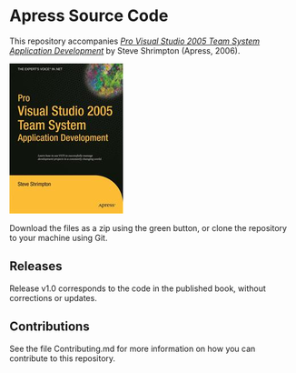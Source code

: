 # Apress Source Code

This repository accompanies [*Pro Visual Studio 2005 Team System Application Development*](http://www.apress.com/9781590596821) by Steve Shrimpton (Apress, 2006).

![Cover image](9781590596821.jpg)

Download the files as a zip using the green button, or clone the repository to your machine using Git.

## Releases

Release v1.0 corresponds to the code in the published book, without corrections or updates.

## Contributions

See the file Contributing.md for more information on how you can contribute to this repository.
